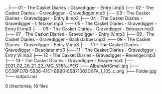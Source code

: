 .
├── 01 - The Casket Diaries - Gravedigger - Entry I.mp3
├── 02 - The Casket Diaries - Gravedigger - Gravedigger.mp3
├── 03 - The Casket Diaries - Gravedigger - Entry II.mp3
├── 04 - The Casket Diaries - Gravedigger - Lifetaker.mp3
├── 05 - The Casket Diaries - Gravedigger - Entry III.mp3
├── 06 - The Casket Diaries - Gravedigger - Betrayer.mp3
├── 07 - The Casket Diaries - Gravedigger - Entry IV.mp3
├── 08 - The Casket Diaries - Gravedigger - Backstabber.mp3
├── 09 - The Casket Diaries - Gravedigger - Entry V.mp3
├── 10 - The Casket Diaries - Gravedigger - Desolater.mp3
├── 11 - The Casket Diaries - Gravedigger - Entry VI.mp3
├── 12 - The Casket Diaries - Gravedigger - Revenger.mp3
├── 13 - The Casket Diaries - Gravedigger - Reaper.mp3
├── 2021_02_26_21_22_IMG_5355.JPEG
├── AlbumArtSmall.jpg
├── CC39FD7B-5B36-41E1-BBB0-E5B71002C0FA_1_105_c.png
├── Folder.jpg
└── output.md

0 directories, 18 files
